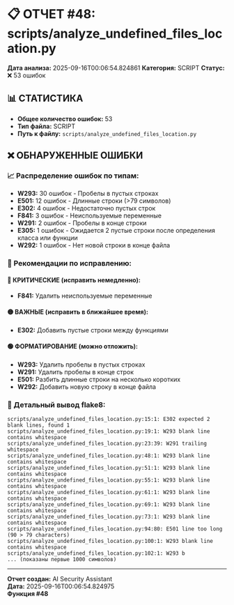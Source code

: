 # 📋 ОТЧЕТ #48: scripts/analyze_undefined_files_location.py

**Дата анализа:** 2025-09-16T00:06:54.824861
**Категория:** SCRIPT
**Статус:** ❌ 53 ошибок

## 📊 СТАТИСТИКА

- **Общее количество ошибок:** 53
- **Тип файла:** SCRIPT
- **Путь к файлу:** `scripts/analyze_undefined_files_location.py`

## ❌ ОБНАРУЖЕННЫЕ ОШИБКИ

### 📈 Распределение ошибок по типам:

- **W293:** 30 ошибок - Пробелы в пустых строках
- **E501:** 12 ошибок - Длинные строки (>79 символов)
- **E302:** 4 ошибок - Недостаточно пустых строк
- **F841:** 3 ошибок - Неиспользуемые переменные
- **W291:** 2 ошибок - Пробелы в конце строки
- **E305:** 1 ошибок - Ожидается 2 пустые строки после определения класса или функции
- **W292:** 1 ошибок - Нет новой строки в конце файла

### 🎯 Рекомендации по исправлению:

#### 🔴 КРИТИЧЕСКИЕ (исправить немедленно):
- **F841:** Удалить неиспользуемые переменные

#### 🟡 ВАЖНЫЕ (исправить в ближайшее время):
- **E302:** Добавить пустые строки между функциями

#### 🟢 ФОРМАТИРОВАНИЕ (можно отложить):
- **W293:** Удалить пробелы в пустых строках
- **W291:** Удалить пробелы в конце строк
- **E501:** Разбить длинные строки на несколько коротких
- **W292:** Добавить новую строку в конце файла

### 📝 Детальный вывод flake8:

```
scripts/analyze_undefined_files_location.py:15:1: E302 expected 2 blank lines, found 1
scripts/analyze_undefined_files_location.py:19:1: W293 blank line contains whitespace
scripts/analyze_undefined_files_location.py:23:39: W291 trailing whitespace
scripts/analyze_undefined_files_location.py:48:1: W293 blank line contains whitespace
scripts/analyze_undefined_files_location.py:51:1: W293 blank line contains whitespace
scripts/analyze_undefined_files_location.py:55:1: W293 blank line contains whitespace
scripts/analyze_undefined_files_location.py:61:1: W293 blank line contains whitespace
scripts/analyze_undefined_files_location.py:69:1: W293 blank line contains whitespace
scripts/analyze_undefined_files_location.py:73:1: W293 blank line contains whitespace
scripts/analyze_undefined_files_location.py:94:80: E501 line too long (90 > 79 characters)
scripts/analyze_undefined_files_location.py:100:1: W293 blank line contains whitespace
scripts/analyze_undefined_files_location.py:102:1: W293 b
... (показаны первые 1000 символов)
```

---
**Отчет создан:** AI Security Assistant  
**Дата:** 2025-09-16T00:06:54.824975  
**Функция #48**
